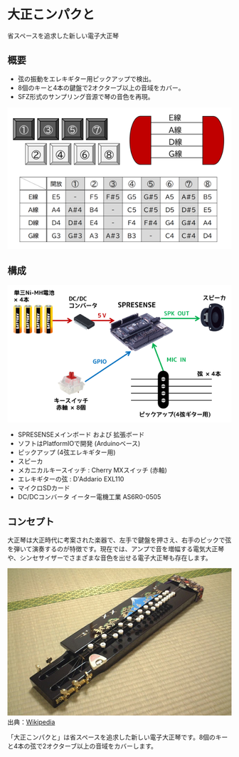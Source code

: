 # 大正こンパクと
省スペースを追求した新しい電子大正琴

## 概要
- 弦の振動をエレキギター用ピックアップで検出。
- 8個のキーと4本の鍵盤で2オクターブ以上の音域をカバー。
- SFZ形式のサンプリング音源で琴の音色を再現。

![音程表](image/key.png)

## 構成
![概略図](image/overview.png)
- SPRESENSEメインボード および 拡張ボード
- ソフトはPlatformIOで開発 (Arduinoベース)
- ピックアップ (4弦エレキギター用)
- スピーカ
- メカニカルキースイッチ : Cherry MXスイッチ (赤軸)
- エレキギターの弦 : D'Addario EXL110
- マイクロSDカード
- DC/DCコンバータ イーター電機工業 AS6R0-0505 

## コンセプト
大正琴は大正時代に考案された楽器で、左手で鍵盤を押さえ、右手のピックで弦を弾いて演奏するのが特徴です。現在では、アンプで音を増幅する電気大正琴や、シンセサイザーでさまざまな音色を出せる電子大正琴も存在します。

![大正琴 (出典: Wikipedia)](image/Taishogoto.jpg)　
出典：[Wikipedia](https://ja.wikipedia.org/wiki/%E5%A4%A7%E6%AD%A3%E7%90%B4)

「大正こンパクと」は省スペースを追求した新しい電子大正琴です。8個のキーと4本の弦で2オクターブ以上の音域をカバーします。